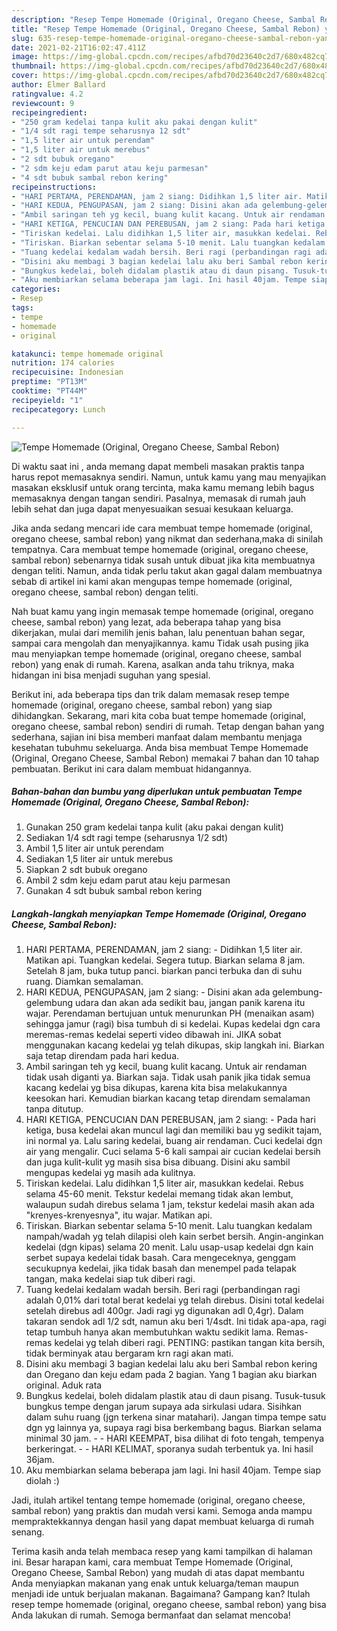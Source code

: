 ```yaml
---
description: "Resep Tempe Homemade (Original, Oregano Cheese, Sambal Rebon) yang lezat Untuk Jualan"
title: "Resep Tempe Homemade (Original, Oregano Cheese, Sambal Rebon) yang lezat Untuk Jualan"
slug: 635-resep-tempe-homemade-original-oregano-cheese-sambal-rebon-yang-lezat-untuk-jualan
date: 2021-02-21T16:02:47.411Z
image: https://img-global.cpcdn.com/recipes/afbd70d23640c2d7/680x482cq70/tempe-homemade-original-oregano-cheese-sambal-rebon-foto-resep-utama.jpg
thumbnail: https://img-global.cpcdn.com/recipes/afbd70d23640c2d7/680x482cq70/tempe-homemade-original-oregano-cheese-sambal-rebon-foto-resep-utama.jpg
cover: https://img-global.cpcdn.com/recipes/afbd70d23640c2d7/680x482cq70/tempe-homemade-original-oregano-cheese-sambal-rebon-foto-resep-utama.jpg
author: Elmer Ballard
ratingvalue: 4.2
reviewcount: 9
recipeingredient:
- "250 gram kedelai tanpa kulit aku pakai dengan kulit"
- "1/4 sdt ragi tempe seharusnya 12 sdt"
- "1,5 liter air untuk perendam"
- "1,5 liter air untuk merebus"
- "2 sdt bubuk oregano"
- "2 sdm keju edam parut atau keju parmesan"
- "4 sdt bubuk sambal rebon kering"
recipeinstructions:
- "HARI PERTAMA, PERENDAMAN, jam 2 siang: Didihkan 1,5 liter air. Matikan api. Tuangkan kedelai. Segera tutup. Biarkan selama 8 jam. Setelah 8 jam, buka tutup panci. biarkan panci terbuka dan di suhu ruang. Diamkan semalaman."
- "HARI KEDUA, PENGUPASAN, jam 2 siang: Disini akan ada gelembung-gelembung udara dan akan ada sedikit bau, jangan panik karena itu wajar. Perendaman bertujuan untuk menurunkan PH (menaikan asam) sehingga jamur (ragi) bisa tumbuh di si kedelai. Kupas kedelai dgn cara meremas-remas kedelai seperti video dibawah ini. JIKA sobat menggunakan kacang kedelai yg telah dikupas, skip langkah ini. Biarkan saja tetap direndam pada hari kedua."
- "Ambil saringan teh yg kecil, buang kulit kacang. Untuk air rendaman tidak usah diganti ya. Biarkan saja. Tidak usah panik jika tidak semua kacang kedelai yg bisa dikupas, karena kita bisa melakukannya keesokan hari. Kemudian biarkan kacang tetap direndam semalaman tanpa ditutup."
- "HARI KETIGA, PENCUCIAN DAN PEREBUSAN, jam 2 siang: Pada hari ketiga, busa kedelai akan muncul lagi dan memiliki bau yg sedikit tajam, ini normal ya. Lalu saring kedelai, buang air rendaman. Cuci kedelai dgn air yang mengalir. Cuci selama 5-6 kali sampai air cucian kedelai bersih dan juga kulit-kulit yg masih sisa bisa dibuang. Disini aku sambil mengupas kedelai yg masih ada kulitnya."
- "Tiriskan kedelai. Lalu didihkan 1,5 liter air, masukkan kedelai. Rebus selama 45-60 menit. Tekstur kedelai memang tidak akan lembut, walaupun sudah direbus selama 1 jam, tekstur kedelai masih akan ada &#34;krenyes-krenyesnya&#34;, itu wajar. Matikan api."
- "Tiriskan. Biarkan sebentar selama 5-10 menit. Lalu tuangkan kedalam nampah/wadah yg telah dilapisi oleh kain serbet bersih. Angin-anginkan kedelai (dgn kipas) selama 20 menit. Lalu usap-usap kedelai dgn kain serbet supaya kedelai tidak basah. Cara mengeceknya, genggam secukupnya kedelai, jika tidak basah dan menempel pada telapak tangan, maka kedelai siap tuk diberi ragi."
- "Tuang kedelai kedalam wadah bersih. Beri ragi (perbandingan ragi adalah 0,01% dari total berat kedelai yg telah direbus. Disini total kedelai setelah direbus adl 400gr. Jadi ragi yg digunakan adl 0,4gr). Dalam takaran sendok adl 1/2 sdt, namun aku beri 1/4sdt. Ini tidak apa-apa, ragi tetap tumbuh hanya akan membutuhkan waktu sedikit lama. Remas-remas kedelai yg telah diberi ragi. PENTING: pastikan tangan kita bersih, tidak berminyak atau bergaram krn ragi akan mati."
- "Disini aku membagi 3 bagian kedelai lalu aku beri Sambal rebon kering dan Oregano dan keju edam pada 2 bagian. Yang 1 bagian aku biarkan original. Aduk rata"
- "Bungkus kedelai, boleh didalam plastik atau di daun pisang. Tusuk-tusuk bungkus tempe dengan jarum supaya ada sirkulasi udara. Sisihkan dalam suhu ruang (jgn terkena sinar matahari). Jangan timpa tempe satu dgn yg lainnya ya, supaya ragi bisa berkembang bagus. Biarkan selama minimal 30 jam.  HARI KEEMPAT, bisa dilihat di foto tengah, tempenya berkeringat.   HARI KELIMAT, sporanya sudah terbentuk ya. Ini hasil 36jam."
- "Aku membiarkan selama beberapa jam lagi. Ini hasil 40jam. Tempe siap diolah :)"
categories:
- Resep
tags:
- tempe
- homemade
- original

katakunci: tempe homemade original 
nutrition: 174 calories
recipecuisine: Indonesian
preptime: "PT13M"
cooktime: "PT44M"
recipeyield: "1"
recipecategory: Lunch

---
```



![Tempe Homemade (Original, Oregano Cheese, Sambal Rebon)](https://img-global.cpcdn.com/recipes/afbd70d23640c2d7/680x482cq70/tempe-homemade-original-oregano-cheese-sambal-rebon-foto-resep-utama.jpg)

Di waktu  saat ini , anda memang dapat membeli masakan praktis tanpa harus repot memasaknya sendiri. Namun, untuk kamu yang mau menyajikan masakan eksklusif untuk orang tercinta, maka kamu memang lebih bagus memasaknya dengan tangan sendiri. Pasalnya, memasak di rumah jauh lebih sehat dan juga dapat menyesuaikan sesuai kesukaan keluarga.

Jika anda sedang mencari ide cara membuat tempe homemade (original, oregano cheese, sambal rebon) yang nikmat dan sederhana,maka di sinilah tempatnya. Cara membuat tempe homemade (original, oregano cheese, sambal rebon)  sebenarnya tidak susah untuk dibuat jika kita membuatnya dengan teliti. Namun, anda tidak perlu takut akan gagal dalam membuatnya 
sebab di artikel ini kami akan mengupas tempe homemade (original, oregano cheese, sambal rebon) dengan teliti.  



Nah buat kamu yang ingin memasak tempe homemade (original, oregano cheese, sambal rebon) yang lezat, ada beberapa tahap yang bisa dikerjakan, mulai dari memilih jenis bahan, lalu penentuan bahan segar, sampai cara mengolah dan menyajikannya. kamu Tidak usah pusing jika mau menyiapkan tempe homemade (original, oregano cheese, sambal rebon) yang enak di rumah. Karena, asalkan anda  tahu triknya, maka hidangan ini bisa menjadi suguhan yang spesial.

Berikut ini, ada beberapa tips dan trik dalam memasak resep tempe homemade (original, oregano cheese, sambal rebon) yang siap dihidangkan. Sekarang, mari kita coba buat tempe homemade (original, oregano cheese, sambal rebon) sendiri di rumah. Tetap dengan bahan yang sederhana, sajian ini bisa memberi manfaat dalam membantu menjaga kesehatan tubuhmu sekeluarga. Anda bisa membuat Tempe Homemade (Original, Oregano Cheese, Sambal Rebon) memakai 7 bahan dan 10 tahap pembuatan. Berikut ini cara dalam membuat hidangannya.

<!--inarticleads1-->

##### Bahan-bahan dan bumbu yang diperlukan untuk pembuatan Tempe Homemade (Original, Oregano Cheese, Sambal Rebon):

1. Gunakan 250 gram kedelai tanpa kulit (aku pakai dengan kulit)
1. Sediakan 1/4 sdt ragi tempe (seharusnya 1/2 sdt)
1. Ambil 1,5 liter air untuk perendam
1. Sediakan 1,5 liter air untuk merebus
1. Siapkan 2 sdt bubuk oregano
1. Ambil 2 sdm keju edam parut atau keju parmesan
1. Gunakan 4 sdt bubuk sambal rebon kering




<!--inarticleads2-->

##### Langkah-langkah menyiapkan Tempe Homemade (Original, Oregano Cheese, Sambal Rebon):

1. HARI PERTAMA, PERENDAMAN, jam 2 siang: - Didihkan 1,5 liter air. Matikan api. Tuangkan kedelai. Segera tutup. Biarkan selama 8 jam. Setelah 8 jam, buka tutup panci. biarkan panci terbuka dan di suhu ruang. Diamkan semalaman.
1. HARI KEDUA, PENGUPASAN, jam 2 siang: - Disini akan ada gelembung-gelembung udara dan akan ada sedikit bau, jangan panik karena itu wajar. Perendaman bertujuan untuk menurunkan PH (menaikan asam) sehingga jamur (ragi) bisa tumbuh di si kedelai. Kupas kedelai dgn cara meremas-remas kedelai seperti video dibawah ini. JIKA sobat menggunakan kacang kedelai yg telah dikupas, skip langkah ini. Biarkan saja tetap direndam pada hari kedua.
1. Ambil saringan teh yg kecil, buang kulit kacang. Untuk air rendaman tidak usah diganti ya. Biarkan saja. Tidak usah panik jika tidak semua kacang kedelai yg bisa dikupas, karena kita bisa melakukannya keesokan hari. Kemudian biarkan kacang tetap direndam semalaman tanpa ditutup.
1. HARI KETIGA, PENCUCIAN DAN PEREBUSAN, jam 2 siang: - Pada hari ketiga, busa kedelai akan muncul lagi dan memiliki bau yg sedikit tajam, ini normal ya. Lalu saring kedelai, buang air rendaman. Cuci kedelai dgn air yang mengalir. Cuci selama 5-6 kali sampai air cucian kedelai bersih dan juga kulit-kulit yg masih sisa bisa dibuang. Disini aku sambil mengupas kedelai yg masih ada kulitnya.
1. Tiriskan kedelai. Lalu didihkan 1,5 liter air, masukkan kedelai. Rebus selama 45-60 menit. Tekstur kedelai memang tidak akan lembut, walaupun sudah direbus selama 1 jam, tekstur kedelai masih akan ada &#34;krenyes-krenyesnya&#34;, itu wajar. Matikan api.
1. Tiriskan. Biarkan sebentar selama 5-10 menit. Lalu tuangkan kedalam nampah/wadah yg telah dilapisi oleh kain serbet bersih. Angin-anginkan kedelai (dgn kipas) selama 20 menit. Lalu usap-usap kedelai dgn kain serbet supaya kedelai tidak basah. Cara mengeceknya, genggam secukupnya kedelai, jika tidak basah dan menempel pada telapak tangan, maka kedelai siap tuk diberi ragi.
1. Tuang kedelai kedalam wadah bersih. Beri ragi (perbandingan ragi adalah 0,01% dari total berat kedelai yg telah direbus. Disini total kedelai setelah direbus adl 400gr. Jadi ragi yg digunakan adl 0,4gr). Dalam takaran sendok adl 1/2 sdt, namun aku beri 1/4sdt. Ini tidak apa-apa, ragi tetap tumbuh hanya akan membutuhkan waktu sedikit lama. Remas-remas kedelai yg telah diberi ragi. PENTING: pastikan tangan kita bersih, tidak berminyak atau bergaram krn ragi akan mati.
1. Disini aku membagi 3 bagian kedelai lalu aku beri Sambal rebon kering dan Oregano dan keju edam pada 2 bagian. Yang 1 bagian aku biarkan original. Aduk rata
1. Bungkus kedelai, boleh didalam plastik atau di daun pisang. Tusuk-tusuk bungkus tempe dengan jarum supaya ada sirkulasi udara. Sisihkan dalam suhu ruang (jgn terkena sinar matahari). Jangan timpa tempe satu dgn yg lainnya ya, supaya ragi bisa berkembang bagus. Biarkan selama minimal 30 jam. -  - HARI KEEMPAT, bisa dilihat di foto tengah, tempenya berkeringat.  -  - HARI KELIMAT, sporanya sudah terbentuk ya. Ini hasil 36jam.
1. Aku membiarkan selama beberapa jam lagi. Ini hasil 40jam. Tempe siap diolah :)




Jadi, itulah artikel tentang  tempe homemade (original, oregano cheese, sambal rebon)  yang praktis dan mudah versi kami. Semoga anda mampu mempraktekkannya dengan hasil yang dapat membuat keluarga di rumah senang. 

Terima kasih anda telah membaca resep yang kami tampilkan di halaman ini. Besar harapan kami, cara membuat  Tempe Homemade (Original, Oregano Cheese, Sambal Rebon) yang mudah di atas dapat membantu Anda menyiapkan makanan yang enak untuk keluarga/teman maupun menjadi ide untuk berjualan makanan. Bagaimana? Gampang kan? Itulah resep tempe homemade (original, oregano cheese, sambal rebon) yang bisa Anda lakukan di rumah. Semoga bermanfaat dan selamat mencoba!

